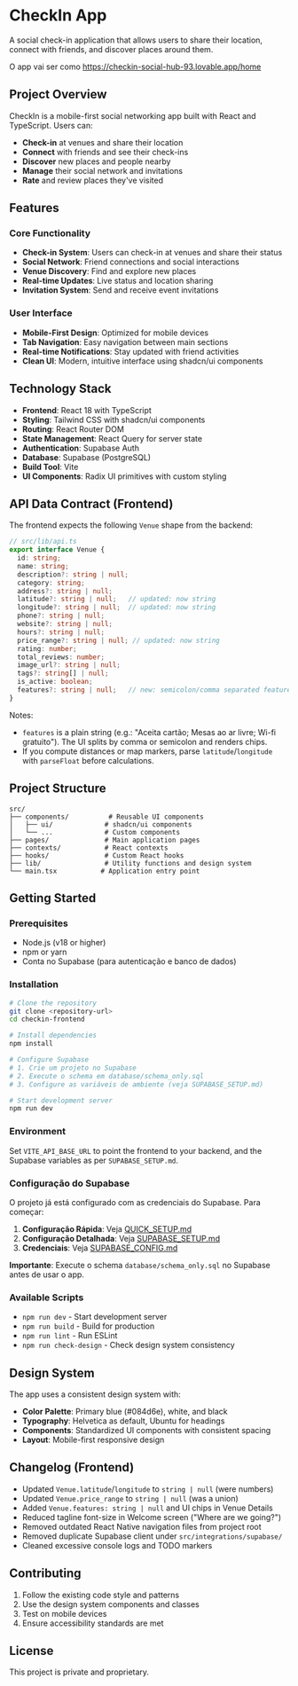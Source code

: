 # CheckIn App

A social check-in application that allows users to share their location, connect with friends, and discover places around them.

O app vai ser como https://checkin-social-hub-93.lovable.app/home

## Project Overview

CheckIn is a mobile-first social networking app built with React and TypeScript. Users can:

- **Check-in** at venues and share their location
- **Connect** with friends and see their check-ins
- **Discover** new places and people nearby
- **Manage** their social network and invitations
- **Rate** and review places they've visited

## Features

### Core Functionality
- **Check-in System**: Users can check-in at venues and share their status
- **Social Network**: Friend connections and social interactions
- **Venue Discovery**: Find and explore new places
- **Real-time Updates**: Live status and location sharing
- **Invitation System**: Send and receive event invitations

### User Interface
- **Mobile-First Design**: Optimized for mobile devices
- **Tab Navigation**: Easy navigation between main sections
- **Real-time Notifications**: Stay updated with friend activities
- **Clean UI**: Modern, intuitive interface using shadcn/ui components

## Technology Stack

- **Frontend**: React 18 with TypeScript
- **Styling**: Tailwind CSS with shadcn/ui components
- **Routing**: React Router DOM
- **State Management**: React Query for server state
- **Authentication**: Supabase Auth
- **Database**: Supabase (PostgreSQL)
- **Build Tool**: Vite
- **UI Components**: Radix UI primitives with custom styling

## API Data Contract (Frontend)

The frontend expects the following `Venue` shape from the backend:

```ts
// src/lib/api.ts
export interface Venue {
  id: string;
  name: string;
  description?: string | null;
  category: string;
  address?: string | null;
  latitude?: string | null;   // updated: now string
  longitude?: string | null;  // updated: now string
  phone?: string | null;
  website?: string | null;
  hours?: string | null;
  price_range?: string | null; // updated: now string
  rating: number;
  total_reviews: number;
  image_url?: string | null;
  tags?: string[] | null;
  is_active: boolean;
  features?: string | null;   // new: semicolon/comma separated features
}
```

Notes:
- `features` is a plain string (e.g.: "Aceita cartão; Mesas ao ar livre; Wi-fi gratuito"). The UI splits by comma or semicolon and renders chips.
- If you compute distances or map markers, parse `latitude`/`longitude` with `parseFloat` before calculations.

## Project Structure

```
src/
├── components/          # Reusable UI components
│   ├── ui/             # shadcn/ui components
│   └── ...             # Custom components
├── pages/              # Main application pages
├── contexts/           # React contexts
├── hooks/              # Custom React hooks
├── lib/                # Utility functions and design system
└── main.tsx           # Application entry point
```

## Getting Started

### Prerequisites
- Node.js (v18 or higher)
- npm or yarn
- Conta no Supabase (para autenticação e banco de dados)

### Installation

```bash
# Clone the repository
git clone <repository-url>
cd checkin-frontend

# Install dependencies
npm install

# Configure Supabase
# 1. Crie um projeto no Supabase
# 2. Execute o schema em database/schema_only.sql
# 3. Configure as variáveis de ambiente (veja SUPABASE_SETUP.md)

# Start development server
npm run dev
```

### Environment

Set `VITE_API_BASE_URL` to point the frontend to your backend, and the Supabase variables as per `SUPABASE_SETUP.md`.

### Configuração do Supabase

O projeto já está configurado com as credenciais do Supabase. Para começar:

1. **Configuração Rápida**: Veja [QUICK_SETUP.md](./QUICK_SETUP.md)
2. **Configuração Detalhada**: Veja [SUPABASE_SETUP.md](./SUPABASE_SETUP.md)
3. **Credenciais**: Veja [SUPABASE_CONFIG.md](./SUPABASE_CONFIG.md)

**Importante**: Execute o schema `database/schema_only.sql` no Supabase antes de usar o app.

### Available Scripts

- `npm run dev` - Start development server
- `npm run build` - Build for production
- `npm run lint` - Run ESLint
- `npm run check-design` - Check design system consistency

## Design System

The app uses a consistent design system with:

- **Color Palette**: Primary blue (#084d6e), white, and black
- **Typography**: Helvetica as default, Ubuntu for headings
- **Components**: Standardized UI components with consistent spacing
- **Layout**: Mobile-first responsive design

## Changelog (Frontend)

- Updated `Venue.latitude`/`longitude` to `string | null` (were numbers)
- Updated `Venue.price_range` to `string | null` (was a union)
- Added `Venue.features: string | null` and UI chips in Venue Details
- Reduced tagline font-size in Welcome screen ("Where are we going?")
- Removed outdated React Native navigation files from project root
- Removed duplicate Supabase client under `src/integrations/supabase/`
- Cleaned excessive console logs and TODO markers

## Contributing

1. Follow the existing code style and patterns
2. Use the design system components and classes
3. Test on mobile devices
4. Ensure accessibility standards are met

## License

This project is private and proprietary.
